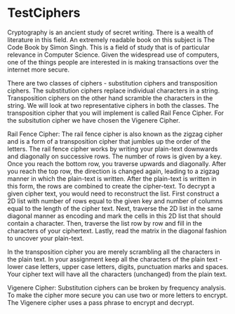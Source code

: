 # TestCiphers
Cryptography is an ancient study of secret writing. There is a wealth of literature in this field. An extremely readable book on this subject is The Code Book by Simon Singh. This is a field of study that is of particular relevance in Computer Science. Given the widespread use of computers, one of the things people are interested in is making transactions over the internet more secure.

There are two classes of ciphers - substitution ciphers and transposition ciphers. The substitution ciphers replace individual characters in a string. Transposition ciphers on the other hand scramble the characters in the string. We will look at two representative ciphers in both the classes. The transposition cipher that you will implement is called Rail Fence Cipher. For the subsitution cipher we have chosen the Vigenere Cipher.

Rail Fence Cipher: The rail fence cipher is also known as the zigzag cipher and is a form of a transposition cipher that jumbles up the order of the letters. The rail fence cipher works by writing your plain-text downwards and diagonally on successive rows. The number of rows is given by a key. Once you reach the bottom row, you traverse upwards and diagonally. After you reach the top row, the direction is changed again, leading to a zigzag manner in which the plain-text is written. After the plain-text is written in this form, the rows are combined to create the cipher-text.
To decrypt a given cipher text, you would need to reconstruct the list. First construct a 2D list with number of rows equal to the given key and number of columns equal to the length of the cipher text. Next, traverse the 2D list in the same diagonal manner as encoding and mark the cells in this 2D list that should contain a character. Then, traverse the list row by row and fill in the characters of your ciphertext. Lastly, read the matrix in the diagonal fashion to uncover your plain-text.

In the transposition cipher you are merely scrambling all the characters in the plain text. In your assignment keep all the characters of the plain text - lower case letters, upper case letters, digits, punctuation marks and spaces. Your cipher text will have all the characters (unchanged) from the plain text.

Vigenere Cipher: Substitution ciphers can be broken by frequency analysis. To make the cipher more secure you can use two or more letters to encrypt. The Vigenere cipher uses a pass phrase to encrypt and decrypt.
